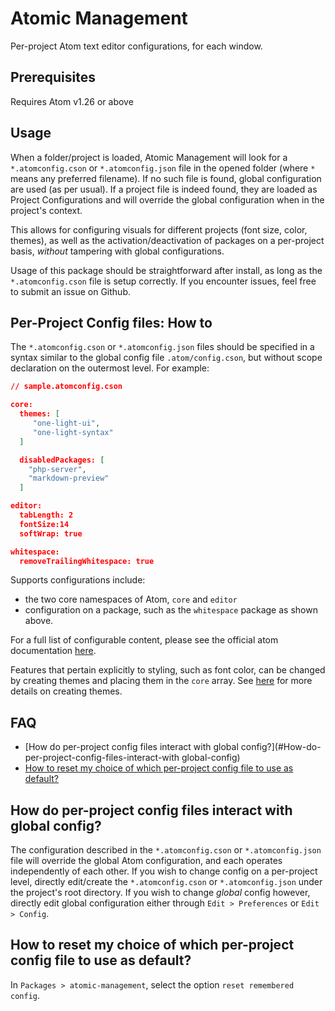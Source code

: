 # Atomic Management
Per-project Atom text editor configurations, for each window.

## Prerequisites
Requires Atom v1.26 or above

## Usage
When a folder/project is loaded, Atomic Management will look for a `*.atomconfig.cson` or `*.atomconfig.json` file in the opened folder (where `*` means any preferred filename). If no such file is found, global configuration are used (as per usual). If a project file is indeed found, they are loaded as Project Configurations and will override the global configuration when in the project's context.

This allows for configuring visuals for different projects (font size, color, themes), as well as the activation/deactivation of packages on a per-project basis, *without* tampering with global configurations.

Usage of this package should be straightforward after install, as long as the `*.atomconfig.cson` file is setup correctly. If you encounter issues, feel free to submit an issue on Github.

## Per-Project Config files: How to
The `*.atomconfig.cson` or `*.atomconfig.json` files should be specified in a syntax similar to the global config file `.atom/config.cson`, but without scope declaration on the outermost level. For example:

```json
// sample.atomconfig.cson

core:
  themes: [
     "one-light-ui",
     "one-light-syntax"
  ]

  disabledPackages: [
    "php-server",
    "markdown-preview"
  ]

editor:
  tabLength: 2
  fontSize:14
  softWrap: true

whitespace:
  removeTrailingWhitespace: true
```
Supports configurations include:
   - the two core namespaces of Atom, `core` and `editor`
   - configuration on a package, such as the `whitespace` package as shown above.

For a full list of configurable content, please see the official atom documentation [here](https://flight-manual.atom.io/using-atom/sections/basic-customization/#configuration-key-reference).

Features that pertain explicitly to styling, such as font color, can be changed by creating themes and placing them in the `core` array. See [here](https://flight-manual.atom.io/hacking-atom/sections/creating-a-theme/) for more details on creating themes.

## FAQ
- [How do per-project config files interact with global config?](#How-do-per-project-config-files-interact-with global-config)
- [How to reset my choice of which per-project config file to use as default?](#How-to-reset-my-choice-of-which-per-project-config-file-to-use-as-default)

## How do per-project config files interact with global config?
The configuration described in the `*.atomconfig.cson` or `*.atomconfig.json` file will override the global Atom configuration, and each operates independently of each other.
If you wish to change config on a per-project level, directly edit/create the `*.atomconfig.cson` or `*.atomconfig.json` under the project's root directory.
If you wish to change _global_ config however, directly edit global configuration either through `Edit > Preferences` or `Edit > Config`.

## How to reset my choice of which per-project config file to use as default?
In `Packages > atomic-management`, select the option `reset remembered config`. 

